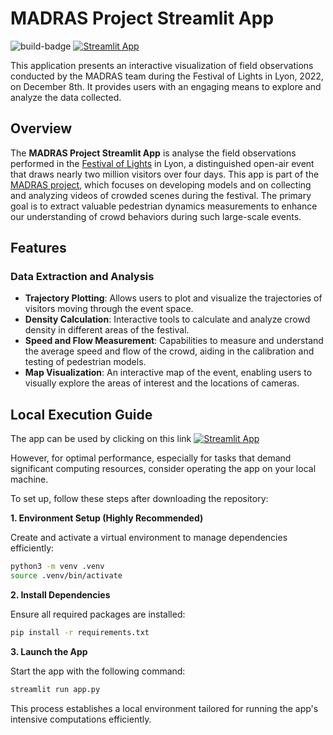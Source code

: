 # MADRAS Project Streamlit App
![build-badge](https://github.com/PedestrianDynamics/madras-data-app/actions/workflows/streamlit-actions.yml/badge.svg)
[![Streamlit App](https://static.streamlit.io/badges/streamlit_badge_black_white.svg)](https://madras-data-app.streamlit.app/)

This application presents an interactive visualization of field observations conducted by 
the MADRAS team during the Festival of Lights in Lyon, 2022, on December 8th. 
It provides users with an engaging means to explore and analyze the data collected.



## Overview
The **MADRAS Project Streamlit App** is analyse the field observations performed in the [Festival of Lights](https://www.madras-crowds.eu/Festival-of-Lights-Lyon-.h.htm) in Lyon, a distinguished open-air event that draws nearly two million visitors over four days. 
This app is part of the [MADRAS project](https://www.madras-crowds.eu/), which focuses on developing models and on collecting and analyzing videos of crowded scenes during the festival. The primary goal is to extract valuable pedestrian dynamics measurements to enhance our understanding of crowd behaviors during such large-scale events.

## Features

### Data Extraction and Analysis
- **Trajectory Plotting**: Allows users to plot and visualize the trajectories of visitors moving through the event space.
- **Density Calculation**: Interactive tools to calculate and analyze crowd density in different areas of the festival.
- **Speed and Flow Measurement**: Capabilities to measure and understand the average speed and flow of the crowd, aiding in the calibration and testing of pedestrian models.
- **Map Visualization**: An interactive map of the event, enabling users to visually explore the areas of interest and the locations of cameras.


## Local Execution Guide

The app can be used by clicking on this link [![Streamlit App](https://static.streamlit.io/badges/streamlit_badge_black_white.svg)](https://madras-data-app.streamlit.app/)

However, for optimal performance, especially for tasks that demand significant computing resources, consider operating the app on your local machine.

To set up, follow these steps after downloading the repository:

**1. Environment Setup (Highly Recommended)**

Create and activate a virtual environment to manage dependencies efficiently:

```bash
python3 -m venv .venv
source .venv/bin/activate
```

**2. Install Dependencies**

Ensure all required packages are installed:


```bash
pip install -r requirements.txt
```

**3. Launch the App**

Start the app with the following command:

```bash
streamlit run app.py
```

This process establishes a local environment tailored for running the app's intensive computations efficiently.
